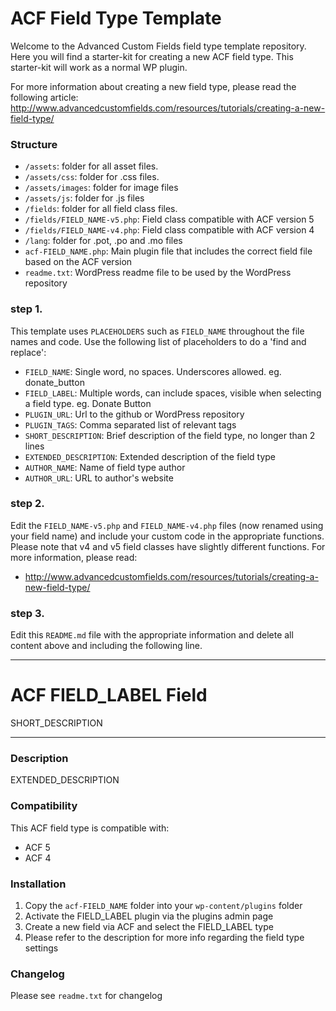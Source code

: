 # ACF Field Type Template

Welcome to the Advanced Custom Fields field type template repository.
Here you will find a starter-kit for creating a new ACF field type. This starter-kit will work as a normal WP plugin.

For more information about creating a new field type, please read the following article:
http://www.advancedcustomfields.com/resources/tutorials/creating-a-new-field-type/

### Structure

* `/assets`:  folder for all asset files.
* `/assets/css`:  folder for .css files.
* `/assets/images`: folder for image files
* `/assets/js`: folder for .js files
* `/fields`:  folder for all field class files.
* `/fields/FIELD_NAME-v5.php`: Field class compatible with ACF version 5 
* `/fields/FIELD_NAME-v4.php`: Field class compatible with ACF version 4
* `/lang`: folder for .pot, .po and .mo files
* `acf-FIELD_NAME.php`: Main plugin file that includes the correct field file based on the ACF version
* `readme.txt`: WordPress readme file to be used by the WordPress repository

### step 1.

This template uses `PLACEHOLDERS` such as `FIELD_NAME` throughout the file names and code. Use the following list of placeholders to do a 'find and replace':

* `FIELD_NAME`: Single word, no spaces. Underscores allowed. eg. donate_button
* `FIELD_LABEL`: Multiple words, can include spaces, visible when selecting a field type. eg. Donate Button
* `PLUGIN_URL`: Url to the github or WordPress repository
* `PLUGIN_TAGS`: Comma separated list of relevant tags
* `SHORT_DESCRIPTION`: Brief description of the field type, no longer than 2 lines
* `EXTENDED_DESCRIPTION`: Extended description of the field type
* `AUTHOR_NAME`: Name of field type author
* `AUTHOR_URL`: URL to author's website

### step 2.

Edit the `FIELD_NAME-v5.php` and `FIELD_NAME-v4.php` files (now renamed using your field name) and include your custom code in the appropriate functions. 
Please note that v4 and v5 field classes have slightly different functions. For more information, please read:
* http://www.advancedcustomfields.com/resources/tutorials/creating-a-new-field-type/

### step 3.

Edit this `README.md` file with the appropriate information and delete all content above and including the following line.

-----------------------

# ACF FIELD_LABEL Field

SHORT_DESCRIPTION

-----------------------

### Description

EXTENDED_DESCRIPTION

### Compatibility

This ACF field type is compatible with:
* ACF 5
* ACF 4

### Installation

1. Copy the `acf-FIELD_NAME` folder into your `wp-content/plugins` folder
2. Activate the FIELD_LABEL plugin via the plugins admin page
3. Create a new field via ACF and select the FIELD_LABEL type
4. Please refer to the description for more info regarding the field type settings

### Changelog
Please see `readme.txt` for changelog
